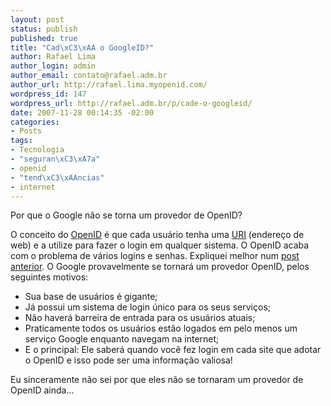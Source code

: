 ```yaml
--- 
layout: post
status: publish
published: true
title: "Cad\xC3\xAA o GoogleID?"
author: Rafael Lima
author_login: admin
author_email: contato@rafael.adm.br
author_url: http://rafael.lima.myopenid.com/
wordpress_id: 147
wordpress_url: http://rafael.adm.br/p/cade-o-googleid/
date: 2007-11-28 00:14:35 -02:00
categories: 
- Posts
tags: 
- Tecnologia
- "seguran\xC3\xA7a"
- openid
- "tend\xC3\xAAncias"
- internet
---
```

Por que o Google não se torna um provedor de OpenID?

O conceito do <a href="http://rafael.adm.br/p/openid/">OpenID</a> é que cada usuário tenha uma <a href="http://pt.wikipedia.org/wiki/URI">URI</a> (endereço de web) e a utilize para fazer o login em qualquer sistema. O OpenID acaba com o problema de vários logins e senhas. Expliquei melhor num <a href="http://rafael.adm.br/p/openid/">post anterior</a>.
O Google provavelmente se tornará um provedor OpenID, pelos seguintes motivos:
<ul>
	<li>Sua base de usuários é gigante;</li>
	<li>Já possui um sistema de login único para os seus serviços;</li>
	<li>Não haverá barreira de entrada para os usuários atuais;</li>
	<li>Praticamente todos os usuários estão logados em pelo menos um serviço Google enquanto navegam na internet;</li>
	<li>E o principal: Ele saberá quando você fez login em cada site que adotar o OpenID e isso pode ser uma informação valiosa!</li>
</ul>
Eu sinceramente não sei por que eles não se tornaram um provedor de OpenID ainda...
